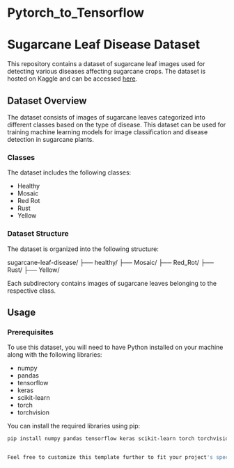 # Pytorch_to_Tensorflow

# Sugarcane Leaf Disease Dataset

This repository contains a dataset of sugarcane leaf images used for detecting various diseases affecting sugarcane crops. The dataset is hosted on Kaggle and can be accessed [here](https://www.kaggle.com/datasets/nuruzzamankallol/sugarcane-leaf-disease).

## Dataset Overview

The dataset consists of images of sugarcane leaves categorized into different classes based on the type of disease. This dataset can be used for training machine learning models for image classification and disease detection in sugarcane plants.

### Classes

The dataset includes the following classes:
- Healthy
- Mosaic
- Red Rot
- Rust
- Yellow

### Dataset Structure

The dataset is organized into the following structure:

sugarcane-leaf-disease/
├── healthy/
├── Mosaic/
├── Red_Rot/
├── Rust/
├── Yellow/



Each subdirectory contains images of sugarcane leaves belonging to the respective class.

## Usage

### Prerequisites

To use this dataset, you will need to have Python installed on your machine along with the following libraries:
- numpy
- pandas
- tensorflow
- keras
- scikit-learn
- torch
- torchvision

You can install the required libraries using pip:

```bash
pip install numpy pandas tensorflow keras scikit-learn torch torchvision


Feel free to customize this template further to fit your project's specific needs.

